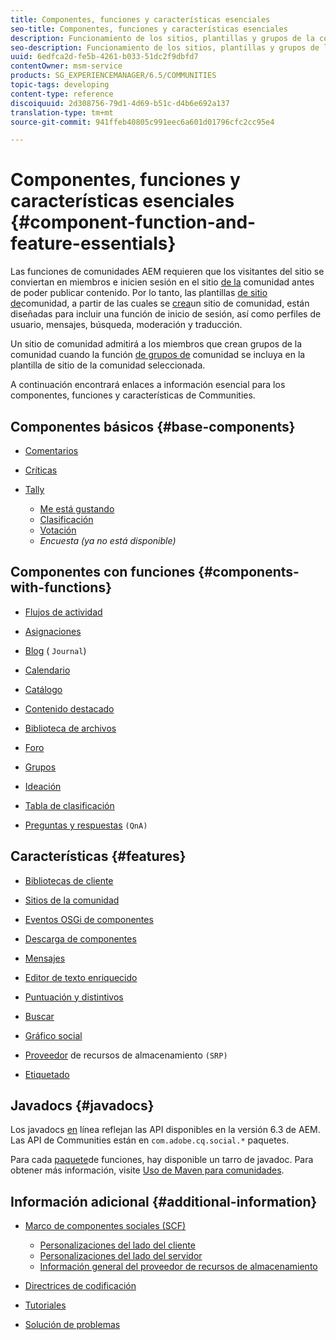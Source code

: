 ```yaml
---
title: Componentes, funciones y características esenciales
seo-title: Componentes, funciones y características esenciales
description: Funcionamiento de los sitios, plantillas y grupos de la comunidad
seo-description: Funcionamiento de los sitios, plantillas y grupos de la comunidad
uuid: 6edfca2d-fe5b-4261-b033-51dc2f9dbfd7
contentOwner: msm-service
products: SG_EXPERIENCEMANAGER/6.5/COMMUNITIES
topic-tags: developing
content-type: reference
discoiquuid: 2d308756-79d1-4d69-b51c-d4b6e692a137
translation-type: tm+mt
source-git-commit: 941ffeb40805c991eec6a601d01796cfc2cc95e4

---
```



# Componentes, funciones y características esenciales {#component-function-and-feature-essentials}

Las funciones de comunidades AEM requieren que los visitantes del sitio se conviertan en miembros e inicien sesión en el sitio [de la](overview.md#communitiessites) comunidad antes de poder publicar contenido. Por lo tanto, las plantillas [de sitio de](sites.md)comunidad, a partir de las cuales se [crea](sites-console.md)un sitio de comunidad, están diseñadas para incluir una función de inicio de sesión, así como perfiles de usuario, mensajes, búsqueda, moderación y traducción.

Un sitio de comunidad admitirá a los miembros que crean grupos de la comunidad cuando la función [de grupos de](functions.md#groups-function) comunidad se incluya en la plantilla de sitio de la comunidad seleccionada.

A continuación encontrará enlaces a información esencial para los componentes, funciones y características de Communities.

## Componentes básicos {#base-components}

* [Comentarios](essentials-comments.md)
* [Críticas](reviews-basics.md)
* [Tally](tally.md)

   * [Me está gustando](essentials-liking.md)
   * [Clasificación](rating-basics.md)
   * [Votación](essentials-voting.md)
   * *Encuesta (ya no está disponible)*

## Componentes con funciones {#components-with-functions}

* [Flujos de actividad](essentials-activities.md)
* [Asignaciones](essentials-assignments.md)
* [Blog](blog-developer-basics.md) ( `Journal`)

* [Calendario](calendar-basics-for-developers.md)
* [Catálogo](catalog-developer-essentials.md)
* [Contenido destacado](essentials-featured.md)
* [Biblioteca de archivos](essentials-file-library.md)
* [Foro](essentials-forum.md)
* [Grupos](essentials-groups.md)
* [Ideación](ideation.md)
* [Tabla de clasificación](leaderboard.md)
* [Preguntas y respuestas](qna-essentials.md) `(QnA)`

## Características {#features}

* [Bibliotecas de cliente](clientlibs.md)
* [Sitios de la comunidad](sites-for-developers.md)
* [Eventos OSGi de componentes](events.md)
* [Descarga de componentes](sideloading.md)
* [Mensajes](essentials-messaging.md)
* [Editor de texto enriquecido](rte.md)
* [Puntuación y distintivos](configure-scoring.md)
* [Buscar](search-implementation.md)
* [Gráfico social](essentials-socialgraph.md)
* [Proveedor](srp-and-ugc.md) de recursos de almacenamiento `(SRP)`

* [Etiquetado](tag.md)

## Javadocs {#javadocs}

Los javadocs [en](../../help/sites-developing/reference-materials.md) línea reflejan las API disponibles en la versión 6.3 de AEM.
Las API de Communities están en `com.adobe.cq.social.*` paquetes.

Para cada [paquete](deploy-communities.md#latestfeaturepack)de funciones, hay disponible un tarro de javadoc. Para obtener más información, visite [Uso de Maven para comunidades](maven.md#javadocs).

## Información adicional {#additional-information}

* [Marco de componentes sociales (SCF)](scf.md)

   * [Personalizaciones del lado del cliente](client-customize.md)
   * [Personalizaciones del lado del servidor](server-customize.md)
   * [Información general del proveedor de recursos de almacenamiento](srp.md)

* [Directrices de codificación](code-guide.md)
* [Tutoriales](tutorials.md)
* [Solución de problemas](troubleshooting.md)

